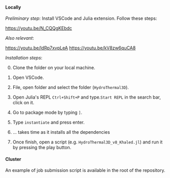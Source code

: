 #### Locally

*Preliminary step*: Install VSCode and Julia extension. Follow these steps:

https://youtu.be/N_CQQgKEbdc

*Also relevant*:

https://youtu.be/ldRp7xvpLeA
https://youtu.be/kV8zw6quCA8


*Installation steps*:

0. Clone the folder on your local machine.

2. Open VSCode.

3. File, open folder and select the folder (`HydroThermal3D`).

4. Open Julia's REPL `Ctrl+Shift+P` and type.`Start REPL` in the search bar, click on it.

5. Go to package mode by typing `]`.

6. Type `instantiate` and press enter. 

7. ... takes time as it installs all the dependencies

8. Once finish, open a script (e.g. `HydroThermal3D_v8_Khaled.jl`) and run it by pressing the play button.

#### Cluster

An example of job submission script is available in the root of the repository.